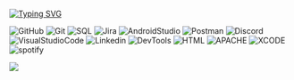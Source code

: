 
[![Typing SVG](https://readme-typing-svg.demolab.com?font=Nosifer&size=20&duration=4000&pause=1000&color=FF0000&width=435&lines=Be+welcome+my+friend;My+name+is+Ihor;I+am+a+junior+QA+tester;And+here+I+will+post+my+HW;See+you++good+luck+to+you)](https://git.io/typing-svg)



![GitHub](https://img.shields.io/badge/-GitHub-0d1217?style=for-the-badge&logo=GitHub)
![Git](https://img.shields.io/badge/-Git-0d1217?style=for-the-badge&logo=Git)
![SQL](https://img.shields.io/badge/-Sql-0d1217?style=for-the-badge&logo=mysql)
![Jira](https://img.shields.io/badge/-Jira-0d1217?style=for-the-badge&logo=Jira&logoColor=850909)
![AndroidStudio](https://img.shields.io/badge/-Androidstudio-0d1217?style=for-the-badge&logo=Androidstudio)
![Postman](https://img.shields.io/badge/-Postman-0d1217?style=for-the-badge&logo=Postman)
![Discord](https://img.shields.io/badge/-Discord-0d1217?style=for-the-badge&logo=Discord)
![VisualStudioCode](https://img.shields.io/badge/-VisualStudioCode-0d1217?style=for-the-badge&logo=VisualStudioCode&logoColor=34c3eb)
![Linkedin](https://img.shields.io/badge/-Linkedin-0d1217?style=for-the-badge&logo=Linkedin&logoColor=0377fc)
![DevTools](https://img.shields.io/badge/-ChromeDevTools-0d1217?style=for-the-badge&logo=Google&logoColor=05f229)
![HTML](https://img.shields.io/badge/-HTML-0d1217?style=for-the-badge&logo=HTML5&logoColor=red)
![APACHE](https://img.shields.io/badge/-apache-0d1217?style=for-the-badge&logo=apache&logoColor=red)
![XCODE](https://img.shields.io/badge/-Xcode-0d1217?style=for-the-badge&logo=Xcode&logoColor=red)
![spotify](https://img.shields.io/badge/-spotify-0d1217?style=for-the-badge&logo=spotify&logoColor=roze)

![](https://komarev.com/ghpvc/?username=IhorHard&color=0d1217&=for-the-badge)


